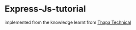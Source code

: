 # Express-Js-tutorial
implemented from the knowledge learnt from [Thapa Technical ](https://www.youtube.com/channel/UCwfaAHy4zQUb2APNOGXUCCA)
